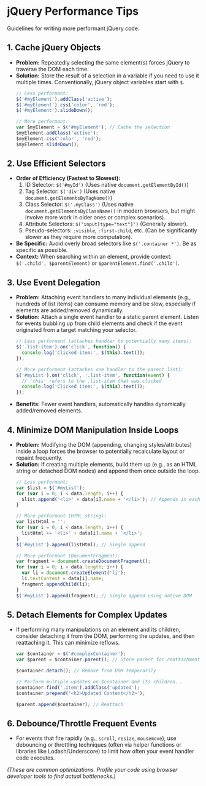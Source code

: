 # jQuery Performance Tips

Guidelines for writing more performant jQuery code.

## 1. Cache jQuery Objects

*   **Problem:** Repeatedly selecting the same element(s) forces jQuery to traverse the DOM each time.
*   **Solution:** Store the result of a selection in a variable if you need to use it multiple times. Conventionally, jQuery object variables start with `$`.
    ```javascript
    // Less performant:
    $('#myElement').addClass('active');
    $('#myElement').css('color', 'red');
    $('#myElement').slideDown();

    // More performant:
    var $myElement = $('#myElement'); // Cache the selection
    $myElement.addClass('active');
    $myElement.css('color', 'red');
    $myElement.slideDown();
    ```

## 2. Use Efficient Selectors

*   **Order of Efficiency (Fastest to Slowest):**
    1.  ID Selector: `$('#myId')` (Uses native `document.getElementById()`)
    2.  Tag Selector: `$('div')` (Uses native `document.getElementsByTagName()`)
    3.  Class Selector: `$('.myClass')` (Uses native `document.getElementsByClassName()` in modern browsers, but might involve more work in older ones or complex scenarios).
    4.  Attribute Selectors: `$('input[type="text"]')` (Generally slower).
    5.  Pseudo-selectors: `:visible`, `:first-child`, etc. (Can be significantly slower as they require more computation).
*   **Be Specific:** Avoid overly broad selectors like `$('.container *')`. Be as specific as possible.
*   **Context:** When searching within an element, provide context: `$('.child', $parentElement)` or `$parentElement.find('.child')`.

## 3. Use Event Delegation

*   **Problem:** Attaching event handlers to many individual elements (e.g., hundreds of list items) can consume memory and be slow, especially if elements are added/removed dynamically.
*   **Solution:** Attach a single event handler to a static parent element. Listen for events bubbling up from child elements and check if the event originated from a target matching your selector.
    ```javascript
    // Less performant (attaches handler to potentially many items):
    $('.list-item').on('click', function() {
      console.log('Clicked item:', $(this).text());
    });

    // More performant (attaches one handler to the parent list):
    $('#myList').on('click', '.list-item', function(event) {
      // 'this' refers to the .list-item that was clicked
      console.log('Clicked item:', $(this).text());
    });
    ```
*   **Benefits:** Fewer event handlers, automatically handles dynamically added/removed elements.

## 4. Minimize DOM Manipulation Inside Loops

*   **Problem:** Modifying the DOM (appending, changing styles/attributes) inside a loop forces the browser to potentially recalculate layout or repaint frequently.
*   **Solution:** If creating multiple elements, build them up (e.g., as an HTML string or detached DOM nodes) and append them once outside the loop.
    ```javascript
    // Less performant:
    var $list = $('#myList');
    for (var i = 0; i < data.length; i++) {
      $list.append('<li>' + data[i].name + '</li>'); // Appends in each iteration
    }

    // More performant (HTML string):
    var listHtml = '';
    for (var i = 0; i < data.length; i++) {
      listHtml += '<li>' + data[i].name + '</li>';
    }
    $('#myList').append(listHtml); // Single append

    // More performant (DocumentFragment):
    var fragment = document.createDocumentFragment();
    for (var i = 0; i < data.length; i++) {
      var li = document.createElement('li');
      li.textContent = data[i].name;
      fragment.appendChild(li);
    }
    $('#myList').append(fragment); // Single append using native DOM
    ```

## 5. Detach Elements for Complex Updates

*   If performing many manipulations on an element and its children, consider detaching it from the DOM, performing the updates, and then reattaching it. This can minimize reflows.
    ```javascript
    var $container = $('#complexContainer');
    var $parent = $container.parent(); // Store parent for reattachment

    $container.detach(); // Remove from DOM temporarily

    // Perform multiple updates on $container and its children...
    $container.find('.item').addClass('updated');
    $container.prepend('<h2>Updated Content</h2>');

    $parent.append($container); // Reattach
    ```

## 6. Debounce/Throttle Frequent Events

*   For events that fire rapidly (e.g., `scroll`, `resize`, `mousemove`), use debouncing or throttling techniques (often via helper functions or libraries like Lodash/Underscore) to limit how often your event handler code executes.

*(These are common optimizations. Profile your code using browser developer tools to find actual bottlenecks.)*